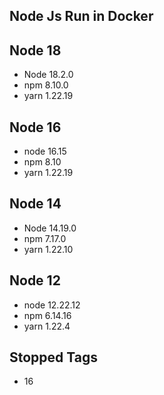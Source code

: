 ## Node Js Run in Docker

## Node 18
- Node 18.2.0
- npm 8.10.0
- yarn 1.22.19

## Node 16
- node 16.15
- npm 8.10
- yarn 1.22.19

## Node 14
- Node 14.19.0
- npm 7.17.0
- yarn 1.22.10

## Node 12
- node 12.22.12
- npm 6.14.16
- yarn 1.22.4


## Stopped Tags
- 16